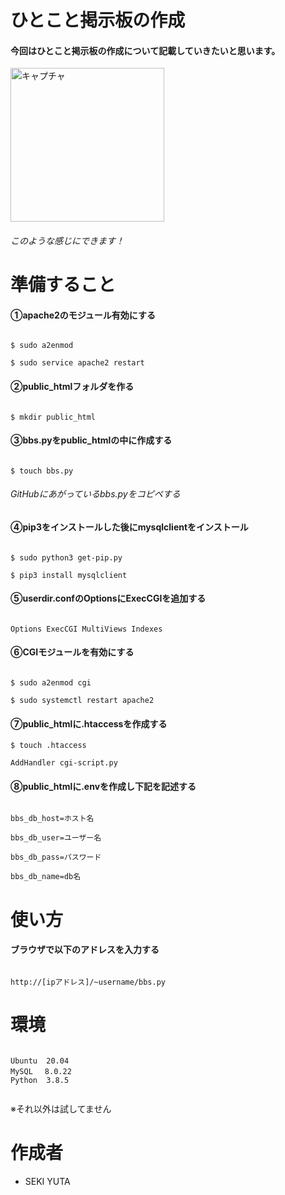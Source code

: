 # ひとこと掲示板の作成
#### 今回はひとこと掲示板の作成について記載していきたいと思います。


<img width="246" alt="キャプチャ" src="https://user-images.githubusercontent.com/73516461/97531624-e2588280-19f7-11eb-99e8-3c720072524c.PNG">

###### このような感じにできます！

# 準備すること

#### ①apache2のモジュール有効にする

```

$ sudo a2enmod

$ sudo service apache2 restart

```

#### ②public_htmlフォルダを作る

```

$ mkdir public_html

```

#### ③bbs.pyをpublic_htmlの中に作成する

```

$ touch bbs.py

```
###### GitHubにあがっているbbs.pyをコピペする

#### ④pip3をインストールした後にmysqlclientをインストール

```

$ sudo python3 get-pip.py
 
$ pip3 install mysqlclient

```
 
#### ⑤userdir.confのOptionsにExecCGIを追加する

```

Options ExecCGI MultiViews Indexes

```

#### ⑥CGIモジュールを有効にする

```

$ sudo a2enmod cgi

$ sudo systemctl restart apache2

```

#### ⑦public_htmlに.htaccessを作成する

```
$ touch .htaccess

AddHandler cgi-script.py

```

#### ⑧public_htmlに.envを作成し下記を記述する

```

bbs_db_host=ホスト名

bbs_db_user=ユーザー名

bbs_db_pass=パスワード

bbs_db_name=db名

```

# 使い方

#### ブラウザで以下のアドレスを入力する

```

http://[ipアドレス]/~username/bbs.py

```

# 環境
```

Ubuntu  20.04
MySQL　 8.0.22
Python  3.8.5
 
```

※それ以外は試してません

# 作成者
* SEKI YUTA
